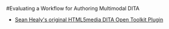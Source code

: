 #Evaluating a Workflow for Authoring Multimodal DITA 

* [Sean Healy's original HTML5media DITA Open Toolkit Plugin](http://sourceforge.net/projects/html5media/)
